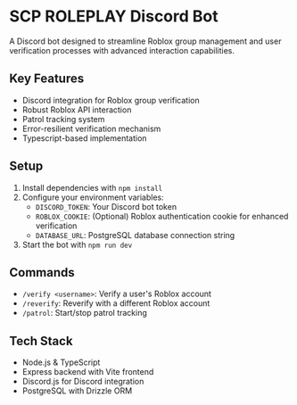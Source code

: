 # SCP ROLEPLAY Discord Bot

A Discord bot designed to streamline Roblox group management and user verification processes with advanced interaction capabilities.

## Key Features
- Discord integration for Roblox group verification
- Robust Roblox API interaction
- Patrol tracking system
- Error-resilient verification mechanism
- Typescript-based implementation

## Setup
1. Install dependencies with `npm install`
2. Configure your environment variables:
   - `DISCORD_TOKEN`: Your Discord bot token
   - `ROBLOX_COOKIE`: (Optional) Roblox authentication cookie for enhanced verification
   - `DATABASE_URL`: PostgreSQL database connection string
3. Start the bot with `npm run dev`

## Commands
- `/verify <username>`: Verify a user's Roblox account
- `/reverify`: Reverify with a different Roblox account
- `/patrol`: Start/stop patrol tracking

## Tech Stack
- Node.js & TypeScript
- Express backend with Vite frontend
- Discord.js for Discord integration
- PostgreSQL with Drizzle ORM